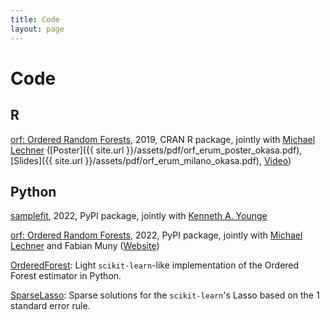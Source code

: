 ```yaml
---
title: Code
layout: page
---
```


# Code

## R

[orf: Ordered Random Forests](https://CRAN.R-project.org/package=orf), 2019, CRAN R package, jointly with [Michael Lechner](https://www.michael-lechner.eu/) ([Poster]({{ site.url }}/assets/pdf/orf_erum_poster_okasa.pdf), [Slides]({{ site.url }}/assets/pdf/orf_erum_milano_okasa.pdf), [Video](https://www.youtube.com/watch?v=dwIXqhk1NdM&t=203s))

## Python

[samplefit](https://pypi.org/project/samplefit/), 2022, PyPI package, jointly with [Kenneth A. Younge](https://kenneth.younge.net)

[orf: Ordered Random Forests](https://pypi.org/project/orf/), 2022, PyPI package, jointly with [Michael Lechner](https://www.michael-lechner.eu/) and Fabian Muny ([Website](https://orf-lab.github.io/orf-py/))

[OrderedForest](https://github.com/okasag/OrderedForest): Light `scikit-learn`-like implementation of the Ordered Forest estimator in Python.

[SparseLasso](https://github.com/okasag/SparseLasso): Sparse solutions for the `scikit-learn`'s Lasso based on the 1 standard error rule.




